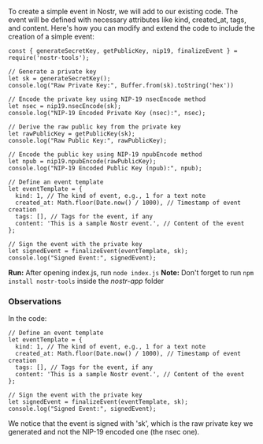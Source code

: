 To create a simple event in Nostr, we will add to our existing code. The event will be defined with necessary attributes like kind, created_at, tags, and content. Here's how you can modify and extend the code to include the creation of a simple event:

```
const { generateSecretKey, getPublicKey, nip19, finalizeEvent } = require('nostr-tools');

// Generate a private key
let sk = generateSecretKey();
console.log("Raw Private Key:", Buffer.from(sk).toString('hex'))

// Encode the private key using NIP-19 nsecEncode method
let nsec = nip19.nsecEncode(sk);
console.log("NIP-19 Encoded Private Key (nsec):", nsec);

// Derive the raw public key from the private key
let rawPublicKey = getPublicKey(sk);
console.log("Raw Public Key:", rawPublicKey);

// Encode the public key using NIP-19 npubEncode method
let npub = nip19.npubEncode(rawPublicKey);
console.log("NIP-19 Encoded Public Key (npub):", npub);

// Define an event template
let eventTemplate = {
  kind: 1, // The kind of event, e.g., 1 for a text note
  created_at: Math.floor(Date.now() / 1000), // Timestamp of event creation
  tags: [], // Tags for the event, if any
  content: 'This is a sample Nostr event.', // Content of the event
};

// Sign the event with the private key
let signedEvent = finalizeEvent(eventTemplate, sk);
console.log("Signed Event:", signedEvent);

```
**Run:** After opening index.js, run `node index.js`
**Note:** Don't forget to run `npm install nostr-tools` inside the *nostr-app* folder

### Observations

In the code: 

```
// Define an event template
let eventTemplate = {
  kind: 1, // The kind of event, e.g., 1 for a text note
  created_at: Math.floor(Date.now() / 1000), // Timestamp of event creation
  tags: [], // Tags for the event, if any
  content: 'This is a sample Nostr event.', // Content of the event
};

// Sign the event with the private key
let signedEvent = finalizeEvent(eventTemplate, sk);
console.log("Signed Event:", signedEvent);

```

We notice that the event is signed with 'sk', which is the raw private key we generated and not the NIP-19 encoded one (the nsec one). 
